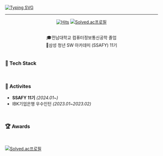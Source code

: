 

[![Typing SVG](https://readme-typing-svg.demolab.com?font=Alkatra&weight=500&size=45&duration=4000&pause=3&color=6994CDEE&center=true&vCenter=true&multiline=true&repeat=true&width=1000&height=100&lines=Welcome+to+Jiwon's+GitHub!🤍)](https://git.io/typing-svg)
 
 ---

<div align="center">
 
  [![Hits](https://hits.seeyoufarm.com/api/count/incr/badge.svg?url=https%3A%2F%2Fgithub.com%2Fwonxxikim%2Fhit-counter&count_bg=%23FF9DDE&title_bg=%23636363&icon=&icon_color=%23E7E7E7&title=HITS&edge_flat=false)](https://hits.seeyoufarm.com)  [![Solved.ac프로필](http://mazassumnida.wtf/api/mini/generate_badge?boj=gokim0928)](https://solved.ac/gokim0928)
 
<br>
🎓전남대학교 컴퓨터정보통신공학 졸업 <br>
🔎삼성 청년 SW 아카데미 (SSAFY) 11기

<br>

<div align="left">
 
<br>

### 🔨 Tech Stack

<br>

### 💪 Activites
- **SSAFY 11기** _(2024.01~)_
- IBK기업은행 우수인턴 _(2023.01~2023.02)_


<br>


### 🏆 Awards 

<br>
 
[![Solved.ac프로필](http://mazassumnida.wtf/api/v2/generate_badge?boj=gokim0928)](https://solved.ac/gokim0928)
    

